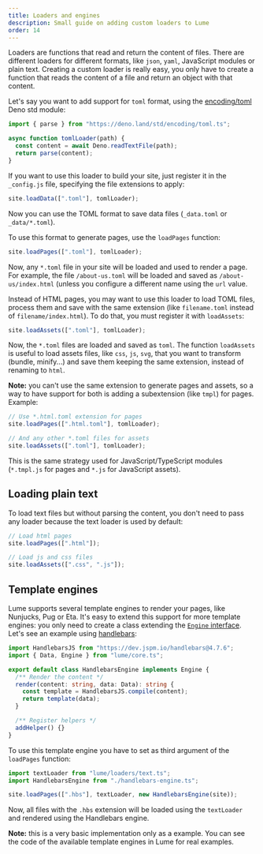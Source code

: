 ```yaml
---
title: Loaders and engines
description: Small guide on adding custom loaders to Lume
order: 14
---
```


Loaders are functions that read and return the content of files. There are
different loaders for different formats, like `json`, `yaml`, JavaScript modules
or plain text. Creating a custom loader is really easy, you only have to create
a function that reads the content of a file and return an object with that
content.

Let's say you want to add support for `toml` format, using the
[encoding/toml](https://deno.land/std/encoding#toml) Deno std module:

```js
import { parse } from "https://deno.land/std/encoding/toml.ts";

async function tomlLoader(path) {
  const content = await Deno.readTextFile(path);
  return parse(content);
}
```

If you want to use this loader to build your site, just register it in the
`_config.js` file, specifying the file extensions to apply:

```js
site.loadData([".toml"], tomlLoader);
```

Now you can use the TOML format to save data files (`_data.toml` or
`_data/*.toml`).

To use this format to generate pages, use the `loadPages` function:

```js
site.loadPages([".toml"], tomlLoader);
```

Now, any `*.toml` file in your site will be loaded and used to render a page.
For example, the file `/about-us.toml` will be loaded and saved as
`/about-us/index.html` (unless you configure a different name using the `url`
value.

Instead of HTML pages, you may want to use this loader to load TOML files,
process them and save with the same extension (like `filename.toml` instead of
`filename/index.html`). To do that, you must register it with `loadAssets`:

```js
site.loadAssets([".toml"], tomlLoader);
```

Now, the `*.toml` files are loaded and saved as `toml`. The function
`loadAssets` is useful to load assets files, like `css`, `js`, `svg`, that you
want to transform (bundle, minify...) and save them keeping the same extension,
instead of renaming to `html`.

**Note:** you can't use the same extension to generate pages and assets, so a
way to have support for both is adding a subextension (like `tmpl`) for pages.
Example:

```js
// Use *.html.toml extension for pages
site.loadPages([".html.toml"], tomlLoader);

// And any other *.toml files for assets
site.loadAssets([".toml"], tomlLoader);
```

This is the same strategy used for JavaScript/TypeScript modules (`*.tmpl.js`
for pages and `*.js` for JavaScript assets).

## Loading plain text

To load text files but without parsing the content, you don't need to pass any
loader because the text loader is used by default:

```js
// Load html pages
site.loadPages([".html"]);

// Load js and css files
site.loadAssets([".css", ".js"]);
```

## Template engines

Lume supports several template engines to render your pages, like Nunjucks, Pug
or Eta. It's easy to extend this support for more template engines: you only
need to create a class extending the
[`Engine` interface](https://doc.deno.land/https/deno.land/x/lume/core.ts#Engine).
Let's see an example using
[handlebars](https://github.com/handlebars-lang/handlebars.js):

```ts
import HandlebarsJS from "https://dev.jspm.io/handlebars@4.7.6";
import { Data, Engine } from "lume/core.ts";

export default class HandlebarsEngine implements Engine {
  /** Render the content */
  render(content: string, data: Data): string {
    const template = HandlebarsJS.compile(content);
    return template(data);
  }

  /** Register helpers */
  addHelper() {}
}
```

To use this template engine you have to set as third argument of the `loadPages`
function:

```ts
import textLoader from "lume/loaders/text.ts";
import HandlebarsEngine from "./handlebars-engine.ts";

site.loadPages([".hbs"], textLoader, new HandlebarsEngine(site));
```

Now, all files with the `.hbs` extension will be loaded using the `textLoader`
and rendered using the Handlebars engine.

**Note:** this is a very basic implementation only as a example. You can see the
code of the available template engines in Lume for real examples.
